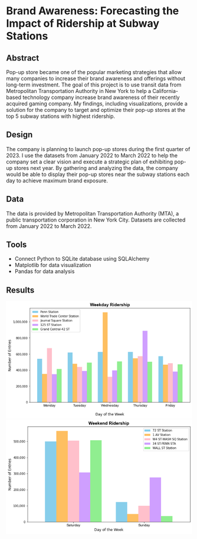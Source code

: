 # Brand Awareness: Forecasting the Impact of Ridership at Subway Stations

## Abstract

Pop-up store became one of the popular marketing strategies that allow many companies to increase their brand awareness and offerings without long-term investment. The goal of this project is to use transit data from Metropolitan Transportation Authority in New York to help a California-based technology company increase brand awareness of their recently acquired gaming company. My findings, including visualizations, provide a solution for the company to target and optimize their pop-up stores at the top 5 subway stations with highest ridership.

## Design

The company is planning to launch pop-up stores during the first quarter of 2023. I use the datasets from January 2022 to March 2022 to help the company set a clear vision and execute a strategic plan of exhibiting pop-up stores next year. By gathering and analyzing the data, the company would be able to display their pop-up stores near the subway stations each day to achieve maximum brand exposure. 

## Data

The data is provided by Metropolitan Transportation Authority (MTA), a public transportation corporation in New York City. Datasets are collected from January 2022 to March 2022.

## Tools

- Connect Python to SQLite database using SQLAlchemy
- Matplotlib for data visualization
- Pandas for data analysis 

## Results

![Weekday_Ridership.png](Weekday_Ridership.png)
![Weekend_Ridership.png](Weekend_Ridership.png)





